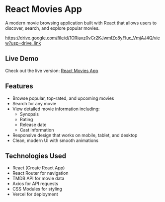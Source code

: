 # React Movies App

A modern movie browsing application built with React that allows users to discover, search, and explore popular movies.

https://drive.google.com/file/d/1ORiavz0vCr2KJwmIZc8yFIuc_VmjAJ4Q/view?usp=drive_link

## Live Demo

Check out the live version: [React Movies App](https://react-movies-git-main-md-waliul-alams-projects.vercel.app/)

## Features

- Browse popular, top-rated, and upcoming movies
- Search for any movie
- View detailed movie information including:
  - Synopsis
  - Rating
  - Release date
  - Cast information
- Responsive design that works on mobile, tablet, and desktop
- Clean, modern UI with smooth animations

## Technologies Used

- React (Create React App)
- React Router for navigation
- TMDB API for movie data
- Axios for API requests
- CSS Modules for styling
- Vercel for deployment
